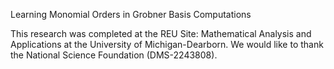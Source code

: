 Learning Monomial Orders in Grobner Basis Computations

This research was completed at the REU Site: Mathematical Analysis and Applications at the University of Michigan-Dearborn. We would like to thank the National Science Foundation (DMS-2243808).
